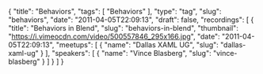 {
  "title": "Behaviors",
  "tags": [
    "Behaviors"
  ],
  "type": "tag",
  "slug": "behaviors",
  "date": "2011-04-05T22:09:13",
  "draft": false,
  "recordings": [
    {
      "title": "Behaviors in Blend",
      "slug": "behaviors-in-blend",
      "thumbnail": "https://i.vimeocdn.com/video/500557846_295x166.jpg",
      "date": "2011-04-05T22:09:13",
      "meetups": [
        {
          "name": "Dallas XAML UG",
          "slug": "dallas-xaml-ug"
        }
      ],
      "speakers": [
        {
          "name": "Vince Blasberg",
          "slug": "vince-blasberg"
        }
      ]
    }
  ]
}